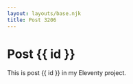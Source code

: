 ```yaml
---
layout: layouts/base.njk
title: Post 3206
---
```


# Post {{ id }}

This is post {{ id }} in my Eleventy project.
